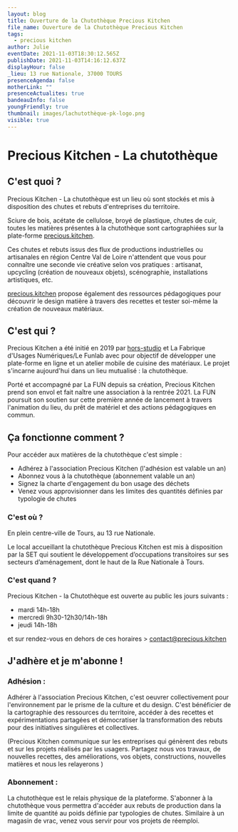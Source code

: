 ```yaml
---
layout: blog
title: Ouverture de la Chutothèque Precious Kitchen
file_name: Ouverture de la Chutothèque Precious Kitchen
tags:
  - precious kitchen
author: Julie
eventDate: 2021-11-03T18:30:12.565Z
publishDate: 2021-11-03T14:16:12.637Z
displayHour: false
_lieu: 13 rue Nationale, 37000 TOURS
presenceAgenda: false
motherLink: ""
presenceActualites: true
bandeauInfo: false
youngFriendly: true
thumbnail: images/lachutothèque-pk-logo.png
visible: true
---
```

# Precious Kitchen - La chutothèque

## C'est quoi ?

Precious Kitchen - La chutothèque est un lieu où sont stockés et mis à disposition des chutes et rebuts d'entreprises du territoire.

Sciure de bois, acétate de cellulose, broyé de plastique, chutes de cuir, toutes les matières présentes à la chutothèque sont cartographiées sur la plate-forme [precious.kitchen](https://precious.kitchen/).

Ces chutes et rebuts issus des flux de productions industrielles ou artisanales en région Centre Val de Loire n'attendent que vous pour connaître une seconde vie créative selon vos pratiques : artisanat, upcycling (création de nouveaux objets), scénographie, installations artistiques, etc.

[precious.kitchen](https://precious.kitchen/) propose également des ressources pédagogiques pour découvrir le design matière à travers des recettes et tester soi-même la création de nouveaux matériaux.

## C'est qui ?

Precious Kitchen a été initié en 2019 par [hors-studio](https://www.hors-studio.fr/) et La Fabrique d'Usages Numériques/Le Funlab avec pour objectif de développer une plate-forme en ligne et un atelier mobile de cuisine des matériaux. Le projet s'incarne aujourd'hui dans un lieu mutualisé : la chutothèque.

Porté et accompagné par La FUN depuis sa création, Precious Kitchen prend son envol et fait naître une association à la rentrée 2021. La FUN poursuit son soutien sur cette première année de lancement à travers l'animation du lieu, du prêt de matériel et des actions pédagogiques en commun.

## Ça fonctionne comment ?

Pour accéder aux matières de la chutothèque c'est simple :

- Adhérez à l'association Precious Kitchen (l'adhésion est valable un an)
- Abonnez vous à la chutothèque (abonnement valable un an)
- Signez la charte d'engagement du bon usage des déchets
- Venez vous approvisionner dans les limites des quantités définies par typologie de chutes

### C'est où ?

En plein centre-ville de Tours, au 13 rue Nationale.

Le local accueillant la chutothèque Precious Kitchen est mis à disposition par la SET qui soutient le développement d’occupations transitoires sur ses secteurs d’aménagement, dont le haut de la Rue Nationale à Tours.

### C'est quand ?

Precious Kitchen - la Chutothèque est ouverte au public les jours suivants :

- mardi 14h-18h
- mercredi 9h30-12h30/14h-18h
- jeudi 14h-18h

et sur rendez-vous en dehors de ces horaires > contact@precious.kitchen

## J'adhère et je m'abonne !

### Adhésion :

Adhérer à l'association Precious Kitchen, c'est oeuvrer collectivement pour l'environnement par le prisme de la culture et du design. C'est bénéficier de la cartographie des ressources du territoire, accéder à des recettes et expérimentations partagées et démocratiser la transformation des rebuts pour des initiatives singulières et collectives.

(Precious Kitchen communique sur les entreprises qui génèrent des rebuts et sur les projets réalisés par les usagers. Partagez nous vos travaux, de nouvelles recettes, des améliorations, vos objets, constructions, nouvelles matières et nous les relayerons )

### Abonnement :

La chutothèque est le relais physique de la plateforme. S'abonner à la chutothèque vous permettra d'accéder aux rebuts de production dans la limite de quantité au poids définie par typologies de chutes. Similaire à un magasin de vrac, venez vous servir pour vos projets de réemploi.